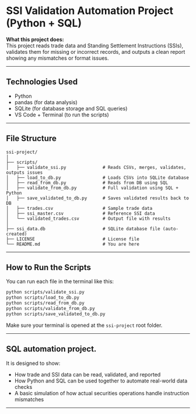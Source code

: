 # SSI Validation Automation Project (Python + SQL)

 **What this project does:**  
This project reads trade data and Standing Settlement Instructions (SSIs), validates them for missing or incorrect records, and outputs a clean report showing any mismatches or format issues.

---

##  Technologies Used

- Python 
- pandas (for data analysis)
- SQLite (for database storage and SQL queries)
- VS Code + Terminal (to run the scripts)

---

##  File Structure

```
ssi-project/
│
├── scripts/
│   ├── validate_ssi.py              # Reads CSVs, merges, validates, outputs issues
│   ├── load_to_db.py                # Loads CSVs into SQLite database
│   ├── read_from_db.py              # Reads from DB using SQL
│   ├── validate_from_db.py          # Full validation using SQL + Python
│   ├── save_validated_to_db.py      # Saves validated results back to DB
│   ├── trades.csv                   # Sample trade data
│   ├── ssi_master.csv               # Reference SSI data
│   └── validated_trades.csv         # Output file with results
│
├── ssi_data.db                      # SQLite database file (auto-created)
├── LICENSE                          # License file
└── README.md                        # You are here
```

---

##  How to Run the Scripts

You can run each file in the terminal like this:

```bash
python scripts/validate_ssi.py
python scripts/load_to_db.py
python scripts/read_from_db.py
python scripts/validate_from_db.py
python scripts/save_validated_to_db.py
```

Make sure your terminal is opened at the `ssi-project` root folder.

---

## SQL automation project.

It is designed to show:
- How trade and SSI data can be read, validated, and reported
- How Python and SQL can be used together to automate real-world data checks
- A basic simulation of how actual securities operations handle instruction mismatches

---
